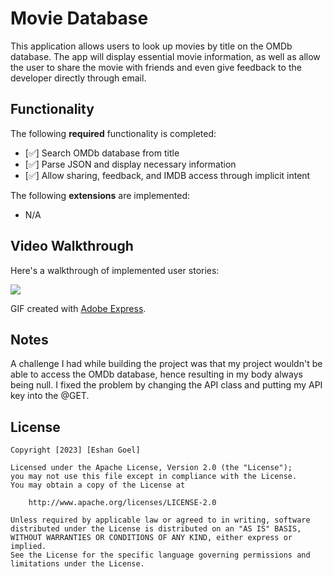# Movie Database

This application allows users to look up movies by title on the OMDb database. The app will display essential movie information, as well as allow the user to share the movie with friends and even give feedback to the developer directly through email.

## Functionality 

The following **required** functionality is completed:

* [✅] Search OMDb database from title 
* [✅] Parse JSON and display necessary information
* [✅] Allow sharing, feedback, and IMDB access through implicit intent

The following **extensions** are implemented:
* N/A

## Video Walkthrough

Here's a walkthrough of implemented user stories:

![](https://github.com/egoel5/C323_Project8/blob/master/Project%208%20Video%20Walkthrough.gif)

GIF created with [Adobe Express](https://new.express.adobe.com).

## Notes

A challenge I had while building the project was that my project wouldn't be able to access the OMDb database, hence resulting in my body always being null. I fixed the problem by changing the API class and putting my API key into the @GET.
## License

    Copyright [2023] [Eshan Goel]

    Licensed under the Apache License, Version 2.0 (the "License");
    you may not use this file except in compliance with the License.
    You may obtain a copy of the License at

        http://www.apache.org/licenses/LICENSE-2.0

    Unless required by applicable law or agreed to in writing, software
    distributed under the License is distributed on an "AS IS" BASIS,
    WITHOUT WARRANTIES OR CONDITIONS OF ANY KIND, either express or implied.
    See the License for the specific language governing permissions and
    limitations under the License.
